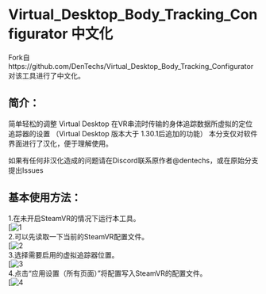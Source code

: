 # Virtual_Desktop_Body_Tracking_Configurator 中文化

Fork自https://github.com/DenTechs/Virtual_Desktop_Body_Tracking_Configurator
对该工具进行了中文化。

## 简介：
简单轻松的调整 Virtual Desktop 在VR串流时传输的身体追踪数据所虚拟的定位追踪器的设置
（Virtual Desktop 版本大于 1.30.1后追加的功能）
本分支仅对软件界面进行了汉化，便于理解使用。

如果有任何非汉化造成的问题请在Discord联系原作者@dentechs，或在原始分支提出Issues

## 基本使用方法：
1.在未开启SteamVR的情况下运行本工具。<br>
[![1](https://cdn.jsdelivr.net/gh/mmyo456/Virtual_Desktop_Body_Tracking_Configurator_cn@main/assets/guide2.png)<br>
2.可以先读取一下当前的SteamVR配置文件。<br>
[![2](https://cdn.jsdelivr.net/gh/mmyo456/Virtual_Desktop_Body_Tracking_Configurator_cn@main/assets/guide2.png)<br>
3.选择需要启用的虚拟追踪器位置。<br>
[![3](https://cdn.jsdelivr.net/gh/mmyo456/Virtual_Desktop_Body_Tracking_Configurator_cn@main/assets/guide3.png)<br>
4.点击“应用设置（所有页面）”将配置写入SteamVR的配置文件。<br>
[![4](https://cdn.jsdelivr.net/gh/mmyo456/Virtual_Desktop_Body_Tracking_Configurator_cn@main/assets/guide4.png)<br>

